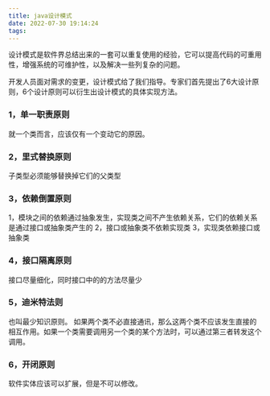 ```yaml
---
title: java设计模式
date: 2022-07-30 19:14:24
tags:
---
```


设计模式是软件界总结出来的一套可以重复使用的经验，它可以提高代码的可重用性，增强系统的可维护性，以及解决一些列复杂的问题。

<!-- more -->

开发人员面对需求的变更，设计模式给了我们指导。专家们首先提出了6大设计原则，6个设计原则可以衍生出设计模式的具体实现方法。

### 1，单一职责原则

就一个类而言，应该仅有一个变动它的原因。

### 2，里式替换原则

子类型必须能够替换掉它们的父类型

### 3，依赖倒置原则

1，模块之间的依赖通过抽象发生，实现类之间不产生依赖关系，它们的依赖关系是通过接口或抽象类产生的
2，接口或抽象类不依赖实现类
3，实现类依赖接口或抽象类

### 4，接口隔离原则

接口尽量细化，同时接口中的的方法尽量少

### 5，迪米特法则

也叫最少知识原则。
如果两个类不必直接通讯，那么这两个类不应该发生直接的相互作用。如果一个类需要调用另一个类的某个方法时，可以通过第三者转发这个调用。

### 6，开闭原则

软件实体应该可以扩展，但是不可以修改。

